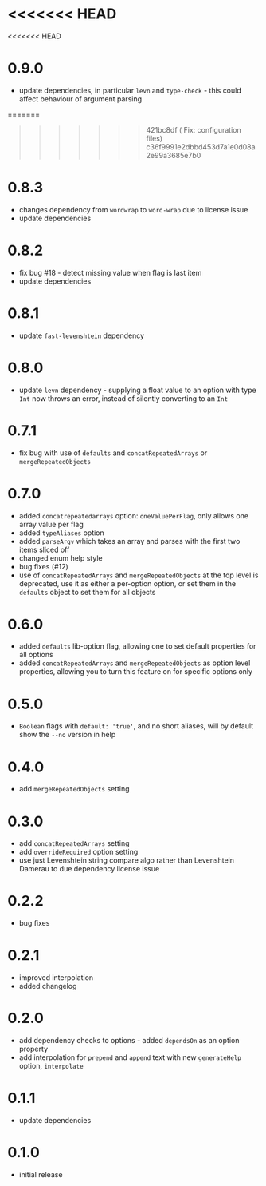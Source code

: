 <<<<<<< HEAD
=======
<<<<<<< HEAD
# 0.9.0
- update dependencies, in particular `levn` and `type-check` - this could affect behaviour of argument parsing

=======
>>>>>>> 421bc8df ( Fix: configuration files)
>>>>>>> c36f9991e2dbbd453d7a1e0d08a2e99a3685e7b0
# 0.8.3
- changes dependency from `wordwrap` to `word-wrap` due to license issue
- update dependencies

# 0.8.2
- fix bug #18 - detect missing value when flag is last item
- update dependencies

# 0.8.1
- update `fast-levenshtein` dependency

# 0.8.0
- update `levn` dependency - supplying a float value to an option with type `Int` now throws an error, instead of silently converting to an `Int`

# 0.7.1
- fix bug with use of `defaults` and `concatRepeatedArrays` or `mergeRepeatedObjects`

# 0.7.0
- added `concatrepeatedarrays` option: `oneValuePerFlag`, only allows one array value per flag
- added `typeAliases` option
- added `parseArgv` which takes an array and parses with the first two items sliced off
- changed enum help style
- bug fixes (#12)
- use of `concatRepeatedArrays` and `mergeRepeatedObjects` at the top level is deprecated, use it as either a per-option option, or set them in the `defaults` object to set them for all objects

# 0.6.0
- added `defaults` lib-option flag, allowing one to set default properties for all options
- added `concatRepeatedArrays` and `mergeRepeatedObjects` as option level properties, allowing you to turn this feature on for specific options only

# 0.5.0
- `Boolean` flags with `default: 'true'`, and no short aliases, will by default show the `--no` version in help

# 0.4.0
- add `mergeRepeatedObjects` setting

# 0.3.0
- add `concatRepeatedArrays` setting
- add `overrideRequired` option setting
- use just Levenshtein string compare algo rather than Levenshtein Damerau to due dependency license issue

# 0.2.2
- bug fixes

# 0.2.1
- improved interpolation
- added changelog

# 0.2.0
- add dependency checks to options - added `dependsOn` as an option property
- add interpolation for `prepend` and `append` text with new `generateHelp` option, `interpolate`

# 0.1.1
- update dependencies

# 0.1.0
- initial release
